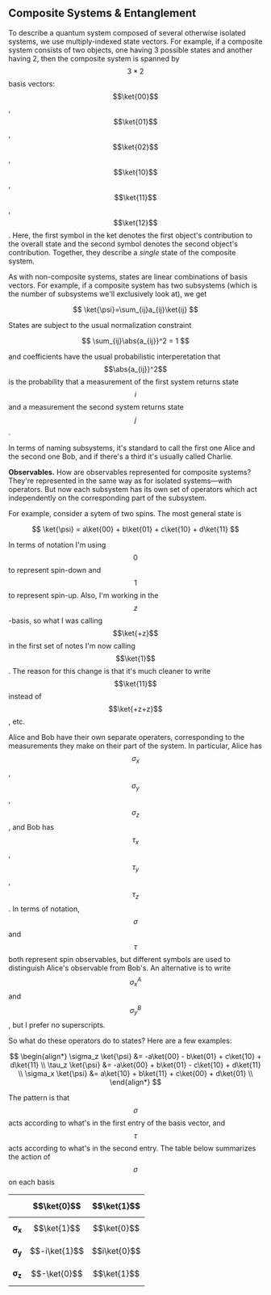 $$\newcommand{\bra}[1]{\left<#1\right|}\newcommand{\ket}[1]{\left|#1\right>}\newcommand{\bk}[2]{\left<#1\middle|#2\right>}\newcommand{\bke}[3]{\left<#1\middle|#2\middle|#3\right>}$$

## Composite Systems & Entanglement

To describe a quantum system composed of several otherwise isolated systems, we use multiply-indexed state vectors. For example, if a composite system consists of two objects, one having 3 possible states and another having 2, then the composite system is spanned by $$3*2$$ basis vectors: $$\ket{00}$$, $$\ket{01}$$, $$\ket{02}$$, $$\ket{10}$$, $$\ket{11}$$, $$\ket{12}$$. Here, the first symbol in the ket denotes the first object's contribution to the overall state and the second symbol denotes the second object's contribution. Together, they describe a _single_ state of the composite system. 

As with non-composite systems, states are linear combinations of basis vectors. For example, if a composite system has two subsystems (which is the number of subsystems we'll exclusively look at), we get


$$
\ket{\psi}=\sum_{ij}a_{ij}\ket{ij}
$$


States are subject to the usual normalization constraint


$$
\sum_{ij}\abs{a_{ij}}^2 = 1
$$


and coefficients have the usual probabilistic interperetation that $$\abs{a_{ij}}^2$$ is the probability that a measurement of the first system returns state $$i$$ and a measurement the second system returns state $$j$$.

In terms of naming subsystems, it's standard to call the first one Alice and the second one Bob, and if there's a third it's usually called Charlie.

__Observables.__ How are observables represented for composite systems? They're represented in the same way as for isolated systems—with operators. But now each subsystem has its own set of operators which act independently on the corresponding part of the subsystem.

For example, consider a sytem of two spins. The most general state is


$$
\ket{\psi} = a\ket{00} + b\ket{01} + c\ket{10} + d\ket{11}
$$


In terms of notation I'm using $$0$$ to represent spin-down and $$1$$ to represent spin-up. Also, I'm working in the $$z$$-basis, so what I was calling $$\ket{+z}$$ in the first set of notes I'm now calling $$\ket{1}$$. The reason for this change is that it's much cleaner to write $$\ket{11}$$ instead of $$\ket{+z+z}$$, etc.

Alice and Bob have their own separate operaters, corresponding to the measurements they make on their part of the system. In particular, Alice has $$\sigma_x$$, $$\sigma_y$$, $$\sigma_z$$, and Bob has $$\tau_x$$, $$\tau_y$$, $$\tau_z$$. In terms of notation, $$\sigma$$ and $$\tau$$ both represent spin observables, but different symbols are used to distinguish Alice's observable from Bob's. An alternative is to write $$\sigma_x^A$$ and $$\sigma_y^B$$, but I prefer no superscripts.

So what do these operators do to states? Here are a few examples:


$$
\begin{align*}
\sigma_z \ket{\psi} &= -a\ket{00} - b\ket{01} + c\ket{10} + d\ket{11} \\
\tau_z \ket{\psi} &= -a\ket{00} + b\ket{01} - c\ket{10} + d\ket{11} \\
\sigma_x \ket{\psi} &= a\ket{10} + b\ket{11} + c\ket{00} + d\ket{01} \\
\end{align*}
$$


The pattern is that $$\sigma$$ acts according to what's in the first entry of the basis vector, and $$\tau$$ acts according to what's in the second entry. The table below summarizes the action of $$\sigma$$ on each basis

|                       | $$\ket{0}$$   | $$\ket{1}$$  |
| --------------------- | ------------- | ------------ |
| $$\mathbf{\sigma_x}$$ | $$\ket{1}$$   | $$\ket{0}$$  |
| $$\mathbf{\sigma_y}$$ | $$-i\ket{1}$$ | $$i\ket{0}$$ |
| $$\mathbf{\sigma_z}$$ | $$-\ket{0}$$  | $$\ket{1}$$  |

